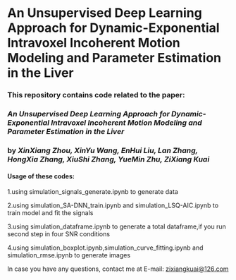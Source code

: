 # An Unsupervised Deep Learning Approach for Dynamic-Exponential Intravoxel Incoherent Motion Modeling and Parameter Estimation in the Liver

### This repository contains code related to the paper:

### _An Unsupervised Deep Learning Approach for Dynamic-Exponential Intravoxel Incoherent Motion Modeling and Parameter Estimation in the Liver_

### by _XinXiang Zhou, XinYu Wang, EnHui Liu, Lan Zhang, HongXia Zhang, XiuShi Zhang, YueMin Zhu, ZiXiang Kuai_

#### Usage of these codes:

1.using simulation_signals_generate.ipynb to generate data

2.using simulation_SA-DNN_train.ipynb and simulation_LSQ-AIC.ipynb to train model and fit the signals

3.using simulation_dataframe.ipynb to generate a total dataframe,if you run second step in four SNR conditions

4.using simulation_boxplot.ipynb,simulation_curve_fitting.ipynb and simulation_rmse.ipynb to generate images

In case you have any questions, contact me at E-mail: zixiangkuai@126.com
